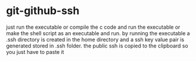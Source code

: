 # git-github-ssh

just run the executable or compile the c code and run the executable or make the shell script as an executable and run.
by running the executable a .ssh directory is created in the home directory and a ssh key value pair is generated stored in .ssh folder.
the public ssh is copied to the clipboard so you just have to paste it

